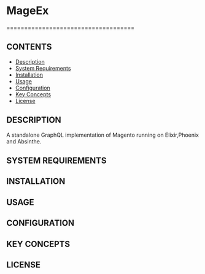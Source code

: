 # MageEx
====================================

## CONTENTS
- [Description](#description)
- [System Requirements](#system-requirements)
- [Installation](#installation)
- [Usage](#usage)
- [Configuration](#configuration)
- [Key Concepts](#key-concepts)
- [License](#License)

## DESCRIPTION
A standalone GraphQL implementation of Magento running on Elixir,Phoenix and Absinthe. 

## SYSTEM REQUIREMENTS

## INSTALLATION

## USAGE

## CONFIGURATION

## KEY CONCEPTS

## LICENSE